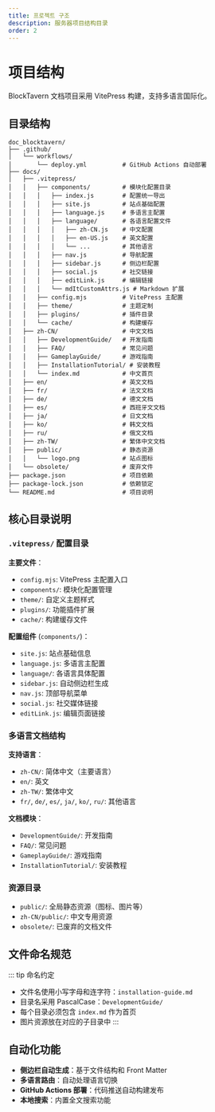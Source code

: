 ```yaml
---
title: 프로젝트 구조
description: 服务器项目结构目录
order: 2
---
```



# 项目结构

BlockTavern 文档项目采用 VitePress 构建，支持多语言国际化。

## 目录结构

```
doc_blocktavern/
├── .github/
│   └── workflows/
│       └── deploy.yml          # GitHub Actions 自动部署
├── docs/
│   ├── .vitepress/
│   │   ├── components/         # 模块化配置目录
│   │   │   ├── index.js        # 配置统一导出
│   │   │   ├── site.js         # 站点基础配置
│   │   │   ├── language.js     # 多语言主配置
│   │   │   ├── language/       # 各语言配置文件
│   │   │   │   ├── zh-CN.js    # 中文配置
│   │   │   │   ├── en-US.js    # 英文配置
│   │   │   │   └── ...         # 其他语言
│   │   │   ├── nav.js          # 导航配置
│   │   │   ├── sidebar.js      # 侧边栏配置
│   │   │   ├── social.js       # 社交链接
│   │   │   ├── editLink.js     # 编辑链接
│   │   │   └── mdItCustomAttrs.js # Markdown 扩展
│   │   ├── config.mjs          # VitePress 主配置
│   │   ├── theme/              # 主题定制
│   │   ├── plugins/            # 插件目录
│   │   └── cache/              # 构建缓存
│   ├── zh-CN/                  # 中文文档
│   │   ├── DevelopmentGuide/   # 开发指南
│   │   ├── FAQ/                # 常见问题
│   │   ├── GameplayGuide/      # 游戏指南
│   │   ├── InstallationTutorial/ # 安装教程
│   │   └── index.md            # 中文首页
│   ├── en/                     # 英文文档
│   ├── fr/                     # 法文文档
│   ├── de/                     # 德文文档
│   ├── es/                     # 西班牙文文档
│   ├── ja/                     # 日文文档
│   ├── ko/                     # 韩文文档
│   ├── ru/                     # 俄文文档
│   ├── zh-TW/                  # 繁体中文文档
│   ├── public/                 # 静态资源
│   │   └── logo.png            # 站点图标
│   └── obsolete/               # 废弃文件
├── package.json                # 项目依赖
├── package-lock.json           # 依赖锁定
└── README.md                   # 项目说明
```

## 核心目录说明

### `.vitepress/` 配置目录

**主要文件**：
- `config.mjs`: VitePress 主配置入口
- `components/`: 模块化配置管理
- `theme/`: 自定义主题样式
- `plugins/`: 功能插件扩展
- `cache/`: 构建缓存文件

**配置组件** (`components/`)：
- `site.js`: 站点基础信息
- `language.js`: 多语言主配置
- `language/`: 各语言具体配置
- `sidebar.js`: 自动侧边栏生成
- `nav.js`: 顶部导航菜单
- `social.js`: 社交媒体链接
- `editLink.js`: 编辑页面链接

### 多语言文档结构

**支持语言**：
- `zh-CN/`: 简体中文（主要语言）
- `en/`: 英文
- `zh-TW/`: 繁体中文
- `fr/`, `de/`, `es/`, `ja/`, `ko/`, `ru/`: 其他语言

**文档模块**：
- `DevelopmentGuide/`: 开发指南
- `FAQ/`: 常见问题
- `GameplayGuide/`: 游戏指南
- `InstallationTutorial/`: 安装教程

### 资源目录

- `public/`: 全局静态资源（图标、图片等）
- `zh-CN/public/`: 中文专用资源
- `obsolete/`: 已废弃的文档文件

## 文件命名规范

::: tip 命名约定
- 文件名使用小写字母和连字符：`installation-guide.md`
- 目录名采用 PascalCase：`DevelopmentGuide/`
- 每个目录必须包含 `index.md` 作为首页
- 图片资源放在对应的子目录中
:::

## 自动化功能

- **侧边栏自动生成**：基于文件结构和 Front Matter
- **多语言路由**：自动处理语言切换
- **GitHub Actions 部署**：代码推送自动构建发布
- **本地搜索**：内置全文搜索功能

<Contributors />

<GitHistoryInformation />